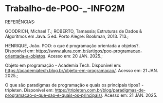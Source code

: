 # Trabalho-de-POO-_-INFO2M

REFERÊNCIAS:

GOODRICH, Michael T.; ROBERTO, Tamassia; Estruturas de Dados & Algoritmos em Java. 5 ed. Porto Alegre: Bookman, 2013. 713.;

HENRIQUE, João. POO: o que é programação orientada a objetos?. Disponível em: https://www.alura.com.br/artigos/poo-programacao-orientada-a-objetos. Acesso em: 20 JAN. 2025.;

Objeto em programação - Academia Tech. Disponível em: https://academiatech.blog.br/objeto-em-programacao/. Acesso em: 21 JAN. 2025.;

O que são paradigmas de programação e quais os principais tipos? - tripleten. Disponível em: https://tripleten.com.br/blog/paradigmas-de-programacao-o-que-sao-e-quais-os-principais/. Acesso em: 21 JAN. 2025.
